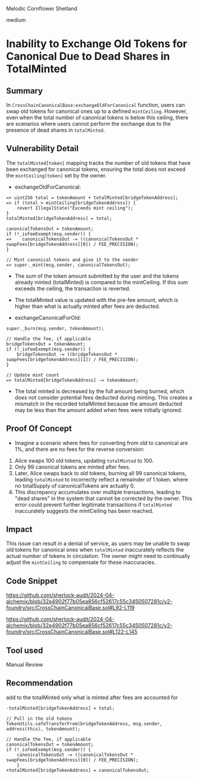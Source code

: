 Melodic Cornflower Shetland

medium

# Inability to Exchange Old Tokens for Canonical Due to Dead Shares in TotalMinted

## Summary
In `CrossChainCanonicalBase:exchangeOldForCanonical` function, users can swap old tokens for canonical ones up to a defined `mintCeiling`. However, even when the total number of canonical tokens is below this ceiling, there are scenarios where users cannot perform the exchange due to the presence of dead shares in `totalMinted`.

## Vulnerability Detail

The `totalMinted[token]` mapping tracks the number of old tokens that have been exchanged for canonical tokens, ensuring the total does not exceed the `mintCeiling[token]` set by the owner.

- exchangeOldForCanonical:
```solidity=92
=> uint256 total = tokenAmount + totalMinted[bridgeTokenAddress];
=> if (total > mintCeiling[bridgeTokenAddress]) {
    revert IllegalState("Exceeds mint ceiling");
}
totalMinted[bridgeTokenAddress] = total;

canonicalTokensOut = tokenAmount;
if (!_isFeeExempt(msg.sender)) {
=>    canonicalTokensOut -= ((canonicalTokensOut * swapFees[bridgeTokenAddress][0]) / FEE_PRECISION);
}

// Mint canonical tokens and give it to the sender
=> super._mint(msg.sender, canonicalTokensOut);

```

- The sum of the token amount submitted by the user and the tokens already minted (totalMinted) is compared to the mintCeiling. If this sum exceeds the ceiling, the transaction is reverted.
- The totalMinted value is updated with the pre-fee amount, which is higher than what is actually minted after fees are deducted.

- exchangeCanonicalForOld:
```solidity=132
super._burn(msg.sender, tokenAmount);

// Handle the fee, if applicable
bridgeTokensOut = tokenAmount;
if (!_isFeeExempt(msg.sender)) {
    bridgeTokensOut -= ((bridgeTokensOut * swapFees[bridgeTokenAddress][1]) / FEE_PRECISION);
}

// Update mint count
=> totalMinted[bridgeTokenAddress] -= tokenAmount;

```

- The total minted is decreased by the full amount being burned, which does not consider potential fees deducted during minting. This creates a mismatch in the recorded totalMinted because the amount deducted may be less than the amount added when fees were initially ignored.


## Proof Of Concept

- Imagine a scenario where fees for converting from old to canonical are 1%, and there are no fees for the reverse conversion:

1. Alice swaps 100 old tokens, updating `totalMinted` to 100.
2. Only 99 canonical tokens are minted after fees.
3. Later, Alice swaps back to old tokens, burning all 99 canonical tokens, leading `totalMinted` to incorrectly reflect a remainder of 1 token. where no totalSupply of canonicalTokens are actually 0.
4. This discrepancy accumulates over multiple transactions, leading to "dead shares" in the system that cannot be corrected by the owner. This error could prevent further legitimate transactions if `totalMinted` inaccurately suggests the mintCeiling has been reached.
    
## Impact

This issue can result in a denial of service, as users may be unable to swap old tokens for canonical ones when `totalMinted` inaccurately reflects the actual number of tokens in circulation. The owner might need to continually adjust the `mintCeiling` to compensate for these inaccuracies.

## Code Snippet

https://github.com/sherlock-audit/2024-04-alchemix/blob/32e4902f77b05ea856cf52617c55c3450507281c/v2-foundry/src/CrossChainCanonicalBase.sol#L92-L119

https://github.com/sherlock-audit/2024-04-alchemix/blob/32e4902f77b05ea856cf52617c55c3450507281c/v2-foundry/src/CrossChainCanonicalBase.sol#L122-L145

## Tool used

Manual Review

## Recommendation

add to the totalMinted only what is minted after fees are accounted for

```diff=106
-totalMinted[bridgeTokenAddress] = total;

// Pull in the old tokens
TokenUtils.safeTransferFrom(bridgeTokenAddress, msg.sender, address(this), tokenAmount);

// Handle the fee, if applicable
canonicalTokensOut = tokenAmount;
if (!_isFeeExempt(msg.sender)) {
    canonicalTokensOut -= ((canonicalTokensOut * swapFees[bridgeTokenAddress][0]) / FEE_PRECISION);
    }
+totalMinted[bridgeTokenAddress] = canonicalTokensOut;
```